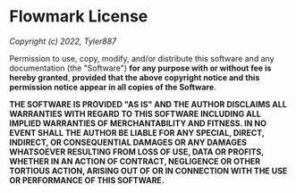 Flowmark License
============

*Copyright (c) 2022, Tyler887*

Permission to use, copy, modify, and/or distribute this software and any documentation (the "Software") **for any
purpose with or without fee is hereby granted**, **provided that the above
copyright notice and this permission notice appear in all copies of the Software**.

**THE SOFTWARE IS PROVIDED "AS IS" AND THE AUTHOR DISCLAIMS ALL WARRANTIES
WITH REGARD TO THIS SOFTWARE INCLUDING ALL IMPLIED WARRANTIES OF
MERCHANTABILITY AND FITNESS. IN NO EVENT SHALL THE AUTHOR BE LIABLE FOR
ANY SPECIAL, DIRECT, INDIRECT, OR CONSEQUENTIAL DAMAGES OR ANY DAMAGES
WHATSOEVER RESULTING FROM LOSS OF USE, DATA OR PROFITS, WHETHER IN AN
ACTION OF CONTRACT, NEGLIGENCE OR OTHER TORTIOUS ACTION, ARISING OUT OF
OR IN CONNECTION WITH THE USE OR PERFORMANCE OF THIS SOFTWARE.**
